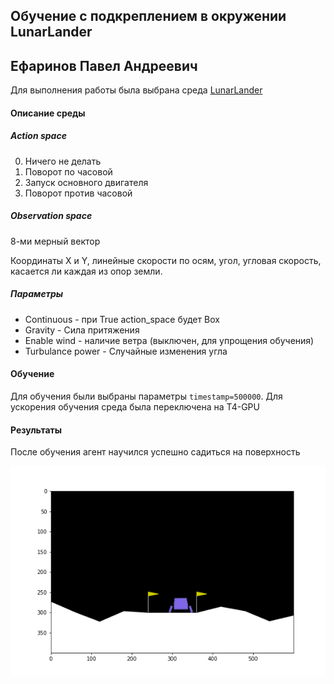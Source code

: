 ## Обучение с подкреплением в окружении LunarLander

## Ефаринов Павел Андреевич

Для выполнения работы была выбрана среда [LunarLander](https://gymnasium.farama.org/environments/box2d/lunar_lander/)

#### Описание среды

##### Action space

0. Ничего не делать
1. Поворот по часовой
2. Запуск основного двигателя
3. Поворот против часовой

##### Observation space

8-ми мерный вектор

Координаты X и Y, линейные скорости по осям, угол, угловая скорость, касается ли каждая из опор земли.

##### Параметры

* Continuous - при True action_space будет Box
* Gravity - Сила притяжения
* Enable wind - наличие ветра (выключен, для упрощения обучения)
* Turbulance power - Случайные изменения угла

#### Обучение

Для обучения были выбраны параметры `timestamp=500000`. Для ускорения обучения среда была переключена на Т4-GPU

#### Результаты

После обучения агент научился успешно садиться на поверхность

![image-20240116134304689](.\img\1.png)